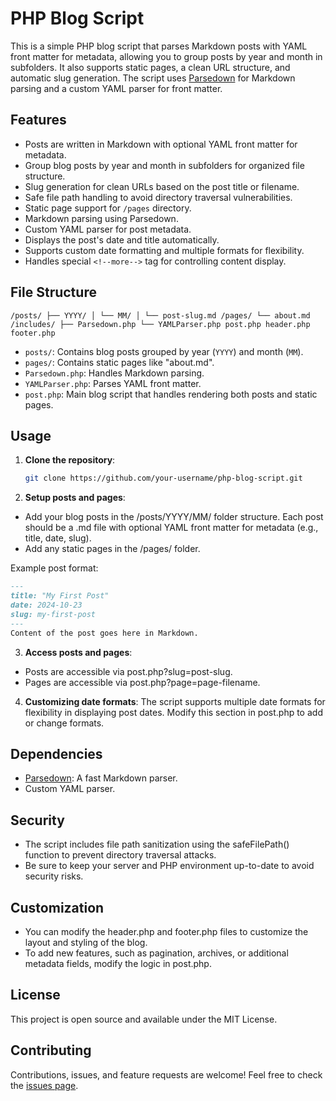 # PHP Blog Script

This is a simple PHP blog script that parses Markdown posts with YAML front matter for metadata, allowing you to group posts by year and month in subfolders. It also supports static pages, a clean URL structure, and automatic slug generation. The script uses [Parsedown](https://parsedown.org/) for Markdown parsing and a custom YAML parser for front matter.

## Features

- Posts are written in Markdown with optional YAML front matter for metadata.
- Group blog posts by year and month in subfolders for organized file structure.
- Slug generation for clean URLs based on the post title or filename.
- Safe file path handling to avoid directory traversal vulnerabilities.
- Static page support for `/pages` directory.
- Markdown parsing using Parsedown.
- Custom YAML parser for post metadata.
- Displays the post's date and title automatically.
- Supports custom date formatting and multiple formats for flexibility.
- Handles special `<!--more-->` tag for controlling content display.

## File Structure

    /posts/ ├── YYYY/ │ └── MM/ │ └── post-slug.md /pages/ └── about.md /includes/ ├── Parsedown.php └── YAMLParser.php post.php header.php footer.php


- `posts/`: Contains blog posts grouped by year (`YYYY`) and month (`MM`).
- `pages/`: Contains static pages like "about.md".
- `Parsedown.php`: Handles Markdown parsing.
- `YAMLParser.php`: Parses YAML front matter.
- `post.php`: Main blog script that handles rendering both posts and static pages.

## Usage

1. **Clone the repository**:
   ```bash
   git clone https://github.com/your-username/php-blog-script.git

2. **Setup posts and pages**:

 - Add your blog posts in the /posts/YYYY/MM/ folder structure. Each post should be a .md file with optional YAML front matter for metadata (e.g., title, date, slug).
 - Add any static pages in the /pages/ folder.

Example post format:
```markdown
---
title: "My First Post"
date: 2024-10-23
slug: my-first-post
---
Content of the post goes here in Markdown.
```

3. **Access posts and pages**:

 - Posts are accessible via post.php?slug=post-slug.
 - Pages are accessible via post.php?page=page-filename.

4. **Customizing date formats**: The script supports multiple date formats for flexibility in displaying post dates. Modify this section in post.php to add or change formats.

## Dependencies

 - [Parsedown](https://parsedown.org/): A fast Markdown parser.
 - Custom YAML parser.

## Security

 - The script includes file path sanitization using the safeFilePath() function to prevent directory traversal attacks.
 - Be sure to keep your server and PHP environment up-to-date to avoid security risks.

## Customization

 - You can modify the header.php and footer.php files to customize the layout and styling of the blog.
 - To add new features, such as pagination, archives, or additional metadata fields, modify the logic in post.php.

## License

This project is open source and available under the MIT License.


## Contributing

Contributions, issues, and feature requests are welcome! Feel free to check the [issues page](https://github.com/your-username/php-blog-script/issues).



